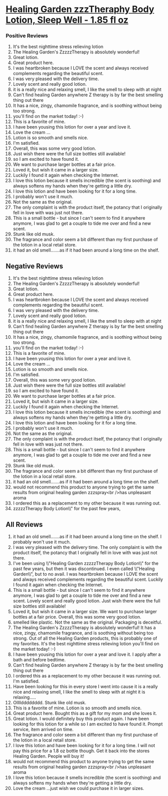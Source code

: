 # [Healing Garden zzzTheraphy Body Lotion, Sleep Well - 1.85 fl oz](https://products.checkmycream.com/products/Healing-Garden-zzzTheraphy-Body-Lotion-Sleep-Well-1.85-fl-oz.html)

### Positive Reviews

<ol>
      <li>It&#x27;s the best nighttime stress relieving lotion</li>
      <li>The Healing Garden&#x27;s ZzzzzTherapy is absolutely wonderful!  </li>
      <li>Great lotion.</li>
      <li>Great product here.</li>
      <li>I was heartbroken because I LOVE the scent and always received complements regarding the beautiful scent.  </li>
      <li>I was very pleased with the delivery time.</li>
      <li>Lovely scent and really good lotion.  </li>
      <li>it is a really nice and relaxing smell, I like the smell to sleep with at night</li>
      <li>Can&#x27;t find healing Garden anywhere Z therapy is by far the best smelling thing out there</li>
      <li>It has a nice, zingy, chamomile fragrance, and is soothing without being too strong.  </li>
      <li>you&#x27;ll find on the market today! :-)</li>
      <li>This is a favorite of mine.</li>
      <li>I have been yousing this lotion for over a year and love it.  </li>
      <li>Love the cream ...</li>
      <li>Lotion is so smooth and smells nice.</li>
      <li>I&#x27;m satisfied.</li>
      <li>Overall, this was some very good lotion.</li>
      <li>Just wish there were the full size bottles still available!</li>
      <li>so I am excited to have found it.</li>
      <li>We want to  purchase larger bottles at a fair price.</li>
      <li>Loved it, but wish it came in a larger size.</li>
      <li>Luckily I found it again when checking the Internet.</li>
      <li>I love this lotion because it smells incredible (the scent is soothing) and always softens my hands when they&#x27;re getting a little dry.</li>
      <li>I love this lotion and have been looking for it for a long time.  </li>
      <li>I probably won&#x27;t use it much.</li>
      <li>Not the same as the original.</li>
      <li>The only complaint is with the product itself, the potancy that I originally fell in love with was just not there.</li>
      <li>This is a small bottle - but since I can&#x27;t seem to find it anywhere anymore, I was glad to get a couple to tide me over and find a new scent.  </li>
      <li>Stunk like old musk.</li>
      <li>The fragrance and color seem a bit different than my first purchase of the lotion in a local retail store.</li>
      <li>it had an old smell.......as if it had been around a long time on the shelf.</li>
</ol>


<h2>Negative Reviews</h2>
<ol>
<li> It&#x27;s the best nighttime stress relieving lotion</li>
<li> The Healing Garden&#x27;s ZzzzzTherapy is absolutely wonderful!  </li>
<li> Great lotion.</li>
<li> Great product here.</li>
<li> I was heartbroken because I LOVE the scent and always received complements regarding the beautiful scent.  </li>
<li> I was very pleased with the delivery time.</li>
<li> Lovely scent and really good lotion.  </li>
<li> it is a really nice and relaxing smell, I like the smell to sleep with at night</li>
<li> Can&#x27;t find healing Garden anywhere Z therapy is by far the best smelling thing out there</li>
<li> It has a nice, zingy, chamomile fragrance, and is soothing without being too strong.  </li>
<li> you&#x27;ll find on the market today! :-)</li>
<li> This is a favorite of mine.</li>
<li> I have been yousing this lotion for over a year and love it.  </li>
<li> Love the cream ...</li>
<li> Lotion is so smooth and smells nice.</li>
<li> I&#x27;m satisfied.</li>
<li> Overall, this was some very good lotion.</li>
<li> Just wish there were the full size bottles still available!</li>
<li> so I am excited to have found it.</li>
<li> We want to  purchase larger bottles at a fair price.</li>
<li> Loved it, but wish it came in a larger size.</li>
<li> Luckily I found it again when checking the Internet.</li>
<li> I love this lotion because it smells incredible (the scent is soothing) and always softens my hands when they&#x27;re getting a little dry.</li>
<li> I love this lotion and have been looking for it for a long time.  </li>
<li> I probably won&#x27;t use it much.</li>
<li> Not the same as the original.</li>
<li> The only complaint is with the product itself, the potancy that I originally fell in love with was just not there.</li>
<li> This is a small bottle - but since I can&#x27;t seem to find it anywhere anymore, I was glad to get a couple to tide me over and find a new scent.  </li>
<li> Stunk like old musk.</li>
<li> The fragrance and color seem a bit different than my first purchase of the lotion in a local retail store.</li>
<li> it had an old smell.......as if it had been around a long time on the shelf.</li>
<li> would not recommend this product to anyone trying to get the same results from original healing garden zzzspray&lt;br /&gt;has unpleasant aroma</li>
<li> I ordered this as a replacement to my other because it was running out.</li>
<li> zzzzzTherapy Body Lotion\\&quot; for the past few years,</li>
</ol>

<h2>All Reviews</h2>

<ol>
    <li> it had an old smell.......as if it had been around a long time on the shelf. I probably won&#x27;t use it much.</li>
    <li> I was very pleased with the delivery time. The only complaint is with the product itself, the potancy that I originally fell in love with was just not there.</li>
    <li> I&#x27;ve been using \\&quot;Healing Garden zzzzzTherapy Body Lotion\\&quot; for the past few years, but then it was discontinued.  I even called \\&quot;Healing Garden\\&quot;, but to no avail.  I was heartbroken because I LOVE the scent and always received complements regarding the beautiful scent.  Luckily I found it again when checking the Internet.</li>
    <li> This is a small bottle - but since I can&#x27;t seem to find it anywhere anymore, I was glad to get a couple to tide me over and find a new scent.  Lovely scent and really good lotion.  Just wish there were the full size bottles still available!</li>
    <li> Loved it, but wish it came in a larger size. We want to  purchase larger bottles at a fair price. Overall, this was some very good lotion.</li>
    <li> smelled like plastic. Not the same as the original. Packaging is deceitful.</li>
    <li> The Healing Garden&#x27;s ZzzzzTherapy is absolutely wonderful!  It has a nice, zingy, chamomile fragrance, and is soothing without being too strong.  Out of all the Healing Garden products, this is probably one of my favorites.  It&#x27;s the best nighttime stress relieving lotion you&#x27;ll find on the market today! :-)</li>
    <li> I have been yousing this lotion for over a year and love it.  I apply after a bath and before bedtime.</li>
    <li> Can&#x27;t find healing Garden anywhere Z therapy is by far the best smelling thing out there</li>
    <li> I ordered this as a replacement to my other because it was running out. I&#x27;m satisfied.</li>
    <li> Have been looking for this in every store I went into cause it is a really nice and relaxing smell, I like the smell to sleep with at night it is relaxing.....</li>
    <li> Olllldddddddd. Stunk like old musk.</li>
    <li> This is a favorite of mine. Lotion is so smooth and smells nice.</li>
    <li> Great product here. Bought this as a gift for my mom and she loves it.</li>
    <li> Great lotion. I would definitely buy this product again. I have been looking for this lotion for a while so I am excited to have found it. Prompt service, item arrived on time.</li>
    <li> The fragrance and color seem a bit different than my first purchase of the lotion in a local retail store.</li>
    <li> I love this lotion and have been looking for it for a long time.  I will not pay this price for a 1.8 oz bottle though.  Get it back into the stores Healing Garden.  People will buy it!</li>
    <li> would not recommend this product to anyone trying to get the same results from original healing garden zzzspray&lt;br /&gt;has unpleasant aroma</li>
    <li> I love this lotion because it smells incredible (the scent is soothing) and always softens my hands when they&#x27;re getting a little dry.</li>
    <li> Love the cream ...just wish we could purchase it in larger sizes.</li>
</ol>




